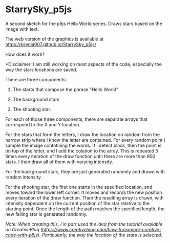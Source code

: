 # StarrySky_p5js
A second sketch for the p5js Hello World series. Draws stars based on the image with text. 

The web version of the graphics is available at https://ksenia007.github.io/StarrySky_p5js/

How does it work? 

*Disclaimer: I am still working on most aspects of the code, especially the way the stars locations are saved. 

There are three components: 

1. The starts that compose the phrase "Hello World"

2. The background stars 

3. The shooting star. 

For each of those three components, there are separate arrays that correspond to the X and Y location. 

For the stars that form the letters, I draw the location on random from the narrow strip where I know the letter are contained. For every random point I sample the image contatining the words. If i detect black, then the point is on top of the letter, and I add the colation to the array. This is repeated 5 times every iteration of the draw function until there are more than 900 stars. I then draw all of them with varying intensity. 

For the background stars, they are just generated randomly and drawn with random intensity. 

For the shooting star, the first one starts in the specified location, and moves toward the lower left corner. It moves and records the new position every iteration of the draw function. Then the resulting array is drawn, with intensity dependent on the current position of the star relative to the starting point.  Once the length of the path reaches the specified length, the new falling star is generated randomly. 

*Note: When creating this, I in part used the idea from the tutorial available on CreativeBloq (https://www.creativebloq.com/how-to/explore-creative-code-with-p5js). Particularly, the way the location of the stars is selected.*




